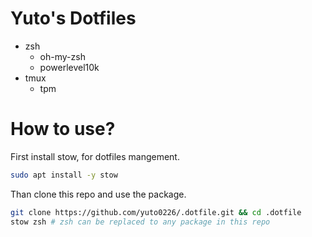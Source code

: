 # Yuto's Dotfiles

- zsh
  - oh-my-zsh
  - powerlevel10k
- tmux
  - tpm

# How to use?

First install stow, for dotfiles mangement.

```zsh
sudo apt install -y stow
```

Than clone this repo and use the package.

```zsh
git clone https://github.com/yuto0226/.dotfile.git && cd .dotfile
stow zsh # zsh can be replaced to any package in this repo
```
